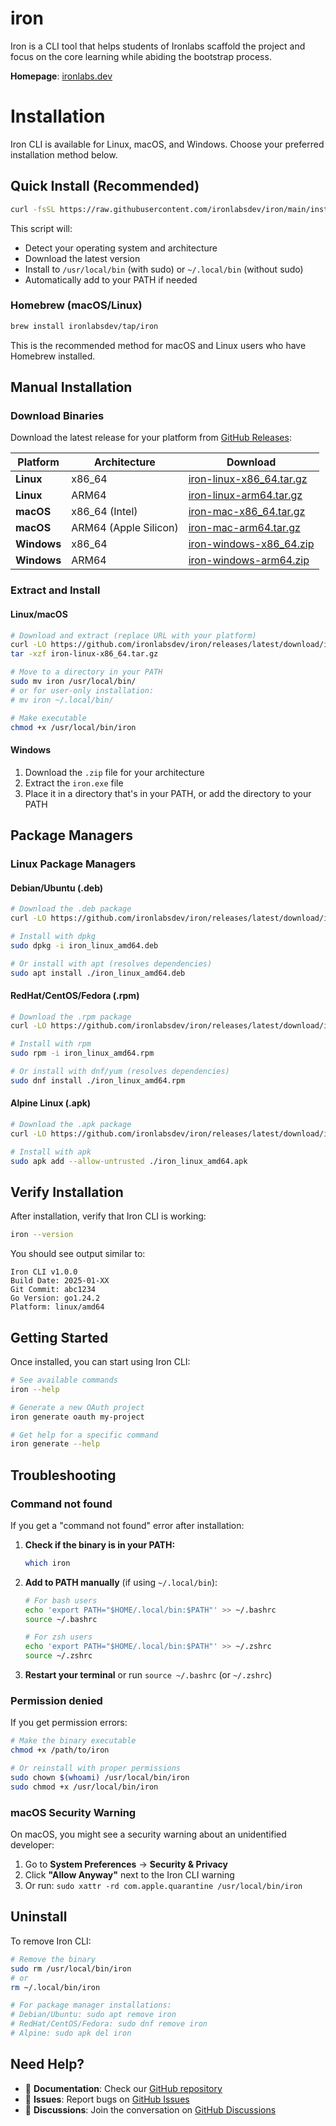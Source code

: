 # iron

Iron is a CLI tool that helps students of Ironlabs scaffold the project and focus on the core learning while abiding the
bootstrap process.

**Homepage**: [ironlabs.dev](https://ironlabs.dev)

# Installation

Iron CLI is available for Linux, macOS, and Windows. Choose your preferred installation method below.

## Quick Install (Recommended)

```bash
curl -fsSL https://raw.githubusercontent.com/ironlabsdev/iron/main/install.sh | bash
```

This script will:
- Detect your operating system and architecture
- Download the latest version
- Install to `/usr/local/bin` (with sudo) or `~/.local/bin` (without sudo)
- Automatically add to your PATH if needed

### Homebrew (macOS/Linux)

```bash
brew install ironlabsdev/tap/iron
```

This is the recommended method for macOS and Linux users who have Homebrew installed.

## Manual Installation

### Download Binaries

Download the latest release for your platform from [GitHub Releases](https://github.com/ironlabsdev/iron/releases/latest):

| Platform | Architecture | Download |
|----------|-------------|----------|
| **Linux** | x86_64 | [iron-linux-x86_64.tar.gz](https://github.com/ironlabsdev/iron/releases/latest/download/iron-linux-x86_64.tar.gz) |
| **Linux** | ARM64 | [iron-linux-arm64.tar.gz](https://github.com/ironlabsdev/iron/releases/latest/download/iron-linux-arm64.tar.gz) |
| **macOS** | x86_64 (Intel) | [iron-mac-x86_64.tar.gz](https://github.com/ironlabsdev/iron/releases/latest/download/iron-mac-x86_64.tar.gz) |
| **macOS** | ARM64 (Apple Silicon) | [iron-mac-arm64.tar.gz](https://github.com/ironlabsdev/iron/releases/latest/download/iron-mac-arm64.tar.gz) |
| **Windows** | x86_64 | [iron-windows-x86_64.zip](https://github.com/ironlabsdev/iron/releases/latest/download/iron-windows-x86_64.zip) |
| **Windows** | ARM64 | [iron-windows-arm64.zip](https://github.com/ironlabsdev/iron/releases/latest/download/iron-windows-arm64.zip) |

### Extract and Install

#### Linux/macOS
```bash
# Download and extract (replace URL with your platform)
curl -LO https://github.com/ironlabsdev/iron/releases/latest/download/iron-linux-x86_64.tar.gz
tar -xzf iron-linux-x86_64.tar.gz

# Move to a directory in your PATH
sudo mv iron /usr/local/bin/
# or for user-only installation:
# mv iron ~/.local/bin/

# Make executable
chmod +x /usr/local/bin/iron
```

#### Windows
1. Download the `.zip` file for your architecture
2. Extract the `iron.exe` file
3. Place it in a directory that's in your PATH, or add the directory to your PATH

## Package Managers

### Linux Package Managers

#### Debian/Ubuntu (.deb)
```bash
# Download the .deb package
curl -LO https://github.com/ironlabsdev/iron/releases/latest/download/iron_linux_amd64.deb

# Install with dpkg
sudo dpkg -i iron_linux_amd64.deb

# Or install with apt (resolves dependencies)
sudo apt install ./iron_linux_amd64.deb
```

#### RedHat/CentOS/Fedora (.rpm)
```bash
# Download the .rpm package  
curl -LO https://github.com/ironlabsdev/iron/releases/latest/download/iron_linux_amd64.rpm

# Install with rpm
sudo rpm -i iron_linux_amd64.rpm

# Or install with dnf/yum (resolves dependencies)
sudo dnf install ./iron_linux_amd64.rpm
```

#### Alpine Linux (.apk)
```bash
# Download the .apk package
curl -LO https://github.com/ironlabsdev/iron/releases/latest/download/iron_linux_amd64.apk

# Install with apk
sudo apk add --allow-untrusted ./iron_linux_amd64.apk
```

## Verify Installation

After installation, verify that Iron CLI is working:

```bash
iron --version
```

You should see output similar to:
```
Iron CLI v1.0.0
Build Date: 2025-01-XX
Git Commit: abc1234
Go Version: go1.24.2
Platform: linux/amd64
```

## Getting Started

Once installed, you can start using Iron CLI:

```bash
# See available commands
iron --help

# Generate a new OAuth project
iron generate oauth my-project

# Get help for a specific command
iron generate --help
```

## Troubleshooting

### Command not found

If you get a "command not found" error after installation:

1. **Check if the binary is in your PATH:**
   ```bash
   which iron
   ```

2. **Add to PATH manually** (if using `~/.local/bin`):
   ```bash
   # For bash users
   echo 'export PATH="$HOME/.local/bin:$PATH"' >> ~/.bashrc
   source ~/.bashrc
   
   # For zsh users  
   echo 'export PATH="$HOME/.local/bin:$PATH"' >> ~/.zshrc
   source ~/.zshrc
   ```

3. **Restart your terminal** or run `source ~/.bashrc` (or `~/.zshrc`)

### Permission denied

If you get permission errors:

```bash
# Make the binary executable
chmod +x /path/to/iron

# Or reinstall with proper permissions
sudo chown $(whoami) /usr/local/bin/iron
sudo chmod +x /usr/local/bin/iron
```

### macOS Security Warning

On macOS, you might see a security warning about an unidentified developer:

1. Go to **System Preferences** → **Security & Privacy**
2. Click **"Allow Anyway"** next to the Iron CLI warning
3. Or run: `sudo xattr -rd com.apple.quarantine /usr/local/bin/iron`

## Uninstall

To remove Iron CLI:

```bash
# Remove the binary
sudo rm /usr/local/bin/iron
# or
rm ~/.local/bin/iron

# For package manager installations:
# Debian/Ubuntu: sudo apt remove iron
# RedHat/CentOS/Fedora: sudo dnf remove iron
# Alpine: sudo apk del iron
```

## Need Help?

- 📖 **Documentation**: Check our [GitHub repository](https://github.com/ironlabsdev/iron)
- 🐛 **Issues**: Report bugs on [GitHub Issues](https://github.com/ironlabsdev/iron/issues)
- 💬 **Discussions**: Join the conversation on [GitHub Discussions](https://github.com/ironlabsdev/iron/discussions)
